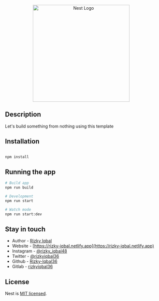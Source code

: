 <p align="center">
  <a href="https://nextjs.org/" target="_blank"><img src="https://upload.wikimedia.org/wikipedia/commons/8/8e/Nextjs-logo.svg" width="320" alt="Nest Logo" /></a>
</p>

## Description

Let's build something from nothing using this template

## Installation

```bash

npm install

```

## Running the app

```bash
# Build app
npm run build

# Development
npm run start

# Watch mode
npm run start:dev

```

## Stay in touch

- Author - [Rizky Iqbal](mailto:rizkiiqbal36@gmail.com)
- Website - [https://rizky-iqbal.netlify.app](https://rizky-iqbal.netlify.app)
- Instagram - [@rizky_iqbal48](https://www.instagram.com/rizky_iqbal48)
- Twitter - [@rizkyiqbal36](https://www.twitter.com/rizkyiqbal36)
- Github - [Rizky-Iqbal36](https://github.com/Rizky-Iqbal36)
- Gitlab - [rizkyiqbal36](https://gitlab.com/rizkyiqbal36)

## License

Nest is [MIT licensed](LICENSE).
